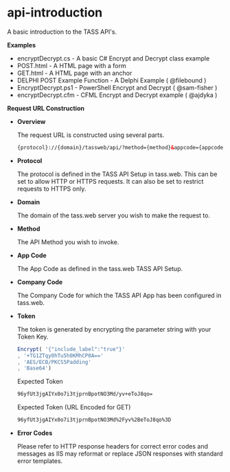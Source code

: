 # api-introduction
A basic introduction to the TASS API's.

**Examples**

  * encryptDecrypt.cs - A basic C# Encrypt and Decrypt class example
  * POST.html - A HTML page with a form
  * GET.html - A HTML page with an anchor
  * DELPHI POST Example Function - A Delphi Example ( @filebound )
  * EncryptDecrypt.ps1 - PowerShell Encrypt and Decrypt ( @sam-fisher )
  * encryptDecrypt.cfm - CFML Encrypt and Decrypt example ( @ajdyka )
 
**Request URL Construction**

* **Overview**

	The request URL is constructed using several parts.

	```HTML
	{protocol}://{domain}/tassweb/api/?method={method}&appcode={appcode}&company={companycode}&v=2&token={token}
	````

* **Protocol**

	The protocol is defined in the TASS API Setup in tass.web. This can be set to allow HTTP or HTTPS requests. It can also be set to restrict requests to HTTPS only.

* **Domain**

	The domain of the tass.web server you wish to make the request to.

* **Method**

	The API Method you wish to invoke.

* **App Code**

	The App Code as defined in the tass.web TASS API Setup.

* **Company Code**

	The Company Code for which the TASS API App has been configured in tass.web.

* **Token**

	The token is generated by encrypting the parameter string with your Token Key.

	```JAVASCRIPT
	Encrypt( '{"include_label":"true"}'
	, '+TG1ZTqy0hTu5h0KMhCP0A=='
	, 'AES/ECB/PKCS5Padding'
	, 'Base64')
	```

	Expected Token

	```HTML
	96yfUt3jgAIYx0o7i3tjprnBpotNO3Md/yv+eToJ8qo=
	```

	Expected Token (URL Encoded for GET)

	```HTML
	96yfUt3jgAIYx0o7i3tjprnBpotNO3Md%2Fyv%2BeToJ8qo%3D
	```

* **Error Codes**

	Please refer to HTTP response headers for correct error codes and messages as IIS may reformat or replace JSON responses with standard error templates.
